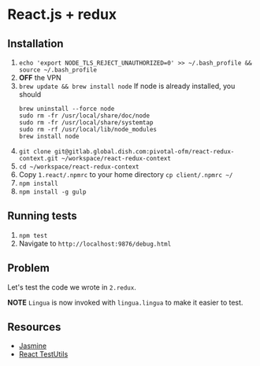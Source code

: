 # React.js + redux

## Installation

1. `echo 'export NODE_TLS_REJECT_UNAUTHORIZED=0' >> ~/.bash_profile && source ~/.bash_profile`
1. __OFF__ the VPN
1. `brew update && brew install node`
    If node is already installed, you should
     ```
     brew uninstall --force node
     sudo rm -fr /usr/local/share/doc/node
     sudo rm -fr /usr/local/share/systemtap
     sudo rm -rf /usr/local/lib/node_modules
     brew install node
     ```
1. `git clone git@gitlab.global.dish.com:pivotal-ofm/react-redux-context.git ~/workspace/react-redux-context`
1. `cd ~/workspace/react-redux-context`
1. Copy `1.react/.npmrc` to your home directory `cp client/.npmrc ~/`
1. `npm install`
1. `npm install -g gulp`

## Running tests

1. `npm test`
1. Navigate to `http://localhost:9876/debug.html`

## Problem

Let's test the code we wrote in `2.redux`.

**NOTE** `Lingua` is now invoked with `lingua.lingua` to make it easier
to test.

## Resources

- [Jasmine](http://jasmine.github.io/2.4/introduction.html)
- [React TestUtils](https://facebook.github.io/react/docs/test-utils.html)